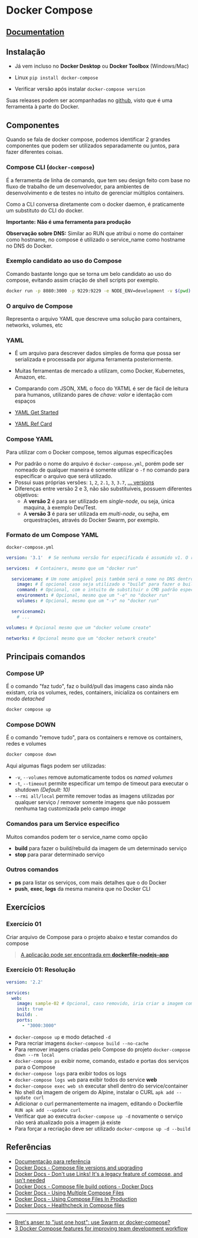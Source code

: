 # Docker Compose

## [Documentation](https://docs.docker.com/compose/compose-file/#dockerfile)

## Instalação

- Já vem incluso no **Docker Desktop** ou **Docker Toolbox** (Windows/Mac)
- Linux `pip install docker-compose`

- Verificar versão após instalar `docker-compose version`

Suas releases podem ser acompanhadas no [github](https://github.com/docker/compose/releases), visto que é uma ferramenta à parte do Docker.

## Componentes

Quando se fala de docker compose, podemos identificar 2 grandes componentes que podem ser utilizados separadamente ou juntos, para fazer diferentes coisas.

### Compose CLI (`docker-compose`)

É a ferramenta de linha de comando, que tem seu design feito com base no fluxo de trabalho de um desenvolvedor, para ambientes de desenvolvimento e de testes no intuito de gerenciar múltiplos containers.

Como a CLI conversa diretamente com o docker daemon, é praticamente um substituto do CLI do docker.

**Importante:** **Não é uma ferramenta para produção**

**Observação sobre DNS:** Similar ao RUN que atribui o nome do container como hostname, no compose é utilizado o service_name como hostname no DNS do Docker.

### Exemplo candidato ao uso do Compose

Comando bastante longo que se torna um belo candidato ao uso do compose, evitando assim criação de shell scripts por exemplo.

```sh
docker run -p 8080:3000 -p 9229:9229 -e NODE_ENV=development -v $(pwd):/app/yournodeapp ../node_modules/.bin/nodemon --inspect=0.0.0.0:9229 ./bin/www
```

### O arquivo de Compose

Representa o arquivo YAML que descreve uma solução para containers, networks, volumes, etc

### YAML

- É um arquivo para descrever dados simples de forma que possa ser serializada e processada por alguma ferramenta posteriormente.
- Muitas ferramentas de mercado a utilizam, como Docker, Kubernetes, Amazon, etc.
- Comparando com JSON, XML o foco do YATML é ser de fácil de leitura para humanos, utilizando pares de _chave: valor_ e identação com espaços

- [YAML Get Started](https://yaml.org/start.html)
- [YAML Ref Card](https://yaml.org/refcard.html)

### Compose YAML

Para utilizar com o Docker compose, temos algumas especificações

- Por padrão o nome do arquivo é `docker-compose.yml`, porém pode ser nomeado de qualquer maneira é somente utilizar o `-f` no comando para especificar o arquivo que será utilizado.
- Possui suas próprias versões: `1`, `2`, `2.1`, `3`, `3.7`, [... versions](https://docs.docker.com/compose/compose-file/compose-versioning/)
- Diferenças entre versão 2 e 3, não são substituíveis, possuem diferentes objetivos:
  - A **versão 2** é para ser utilizado em _single-node_, ou seja, única maquina, à exemplo Dev/Test.
  - A **versão 3** é para ser utilizada em _multi-node_, ou sejha, em orquestrações, através do Docker Swarm, por exemplo.

### Formato de um Compose YAML

`docker-compose.yml`

```yaml
version: '3.1'  # Se nenhuma versão for especificada é assumido v1. O recomendado é no mínimo v2

services:  # Containers, mesmo que um "docker run"

  servicename: # Um nome amigável pois também será o nome no DNS dentro da redenetwork
    image: # É opcional caso seja utilizado o "build" para fazer o build da imagem (faz no formato <diretorio_corrente_service_name>), caso não seja feito o build, deve haver o nome:tag da imagem a ser utilizada
    command: # Opcional, com o intuito de substituir o CMD padrão específicado pela imagem
    environment: # Opcional, mesmo que um "-e" no "docker run"
    volumes: # Opcional, mesmo que um "-v" no "docker run"

  servicename2:
    # ...

volumes: # Opcional mesmo que um "docker volume create"

networks: # Opcional mesmo que um "docker network create"
```

## Principais comandos

### Compose UP

É o comando "faz tudo", faz o build/pull das imagens caso ainda não existam, cria os volumes, redes, containers, inicializa os containers em modo _detached_

```sh
docker compose up
```

### Compose DOWN

É o comando "remove tudo", para os containers e remove os containers, redes e volumes

```sh
docker compose down
```

Aqui algumas flags podem ser utilizadas:

- `-v`, `--volumes` remove automaticamente todos os *named volumes*
- `-t`, `--timeout` permite especificar um tempo de timeout para executar o shutdown _(Default: 10)_
- `--rmi all/local` permite remover todas as imagens utilizadas por qualquer serviço / remover somente imagens que não possuem nenhuma tag customizada pelo campo _image_

### Comandos para um Service específico

Muitos comandos podem ter o service_name como opção

- **build** para fazer o build/rebuild da imagem de um determinado serviço
- **stop** para parar determinado serviço

### Outros comandos

- **ps** para listar os serviços, com mais detalhes que o do Docker
- **push**, **exec**, **logs** da mesma maneira que no Docker CLI

## Exercícios

### Exercício 01

Criar arquivo de Compose para o projeto abaixo e testar comandos do compose

> [A aplicação pode ser encontrada em **dockerfile-nodejs-app**](samples/dockerfile-nodejs-app)

### Exercício 01: Resolução

```yaml
version: '2.2'

services:
  web:
    image: sample-02 # Opcional, caso removido, iria criar a imagem com o nome "dockerfile-nodejsapp_web"
    init: true
    build: .
    ports:
      - "3000:3000"
```

- `docker-compose up` e modo detached `-d`
- Para recriar imagens `docker-compose build --no-cache`
- Para remover imagens criadas pelo Compose do projeto `docker-compose down --rm local`
- `docker-compose ps` exibir nome, comando, estado e portas dos serviços para o Compose
- `docker-compose logs` para exibir todos os logs
- `docker-compose logs web` para exibir todos do service **web**
- `docker-compose exec web sh` executar shell dentro do service/container
- No shell da imagem de origem do Alpine, instalar o CURL `apk add --update curl`
- Adicionar o curl permanentemente na imagem, editando o Dockerfile `RUN apk add --update curl`
- Verificar que ao executra `docker-compose up -d` novamente o serviço não será atualizado pois a imagem já existe
- Para forçar a recriação deve ser utilizado `docker-compose up -d --build`

## Referências

- [Documentação para referência](https://docs.docker.com/compose/reference/)
- [Docker Docs - Compose file versions and upgrading](https://docs.docker.com/compose/compose-file/compose-versioning/)
- [Docker Docs - Don't use Links! It's a legacy feature of compose, and isn't needed](https://docs.docker.com/compose/compose-file/#links)
- [Docker Docs - Compose file build options - Docker Docs](https://docs.docker.com/compose/compose-file/#build)
- [Docker Docs - Using Multiple Compose Files](https://docs.docker.com/compose/extends/#multiple-compose-files)
- [Docker Docs - Using Compose Files In Production](https://docs.docker.com/compose/production/)
- [Docker Docs - Healthcheck in Compose files](https://docs.docker.com/compose/compose-file/#healthcheck)

___

- [Bret's anser to "just one host": use Swarm or docker-compose?](https://github.com/BretFisher/ama/issues/8)
- [3 Docker Compose features for improving team development workflow](https://www.oreilly.com/ideas/3-docker-compose-features-for-improving-team-development-workflow)
